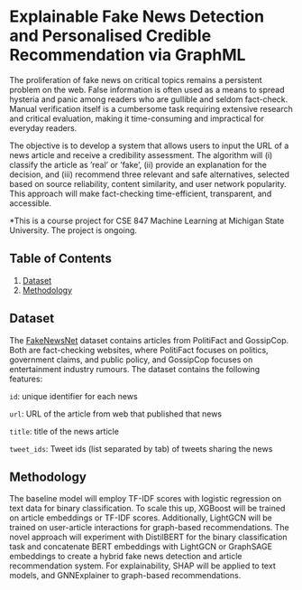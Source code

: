 # Explainable Fake News Detection and Personalised Credible Recommendation via GraphML

The proliferation of fake news on critical topics remains a persistent problem on the web. False information is often used as a means to spread hysteria and panic among readers who are gullible and seldom fact-check. Manual verification itself is a cumbersome task requiring extensive research and critical evaluation, making it time-consuming and impractical for everyday readers.

The objective is to develop a system that allows users to input the URL of a news article and receive a credibility assessment. The algorithm will (i) classify the article as ’real’ or ’fake’, (ii) provide an explanation for the decision, and (iii) recommend three relevant and safe alternatives, selected based on source reliability, content similarity, and user network popularity. This approach will make fact-checking time-efficient, transparent, and accessible.

*This is a course project for CSE 847 Machine Learning at Michigan State University. The project is ongoing.

## Table of Contents
1. [Dataset](#dataset)
2. [Methodology](#methodology)

## Dataset
The [FakeNewsNet](https://github.com/KaiDMML/FakeNewsNet) dataset contains articles from PolitiFact and GossipCop. Both are fact-checking websites, where PolitiFact focuses on politics, government claims, and public policy, and GossipCop focuses on entertainment industry rumours. The dataset contains the following features:

`id`: unique identifier for each news

`url`: URL of the article from web that published that news 

`title`: title of the news article

`tweet_ids`: Tweet ids (list separated by tab) of tweets sharing the news

## Methodology
The baseline model will employ TF-IDF scores with logistic regression on text data for binary classification. To scale this up, XGBoost will be trained on article embeddings or TF-IDF scores. Additionally, LightGCN will be trained on user-article interactions for graph-based recommendations. The novel approach will experiment with DistilBERT for the binary classification task and concatenate BERT embeddings with LightGCN or GraphSAGE embeddings to create a hybrid fake news detection and article recommendation system.
For explainability, SHAP will be applied to text models, and GNNExplainer to graph-based recommendations.
